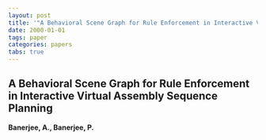 ```yaml
---
layout: post
title: '"A Behavioral Scene Graph for Rule Enforcement in Interactive Virtual Assembly Sequence Planning"'
date: 2000-01-01
tags: paper
categories: papers
tabs: true
---
```


## A Behavioral Scene Graph for Rule Enforcement in Interactive Virtual Assembly Sequence Planning
**Banerjee, A., Banerjee, P.**
